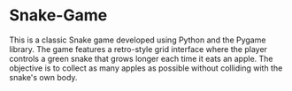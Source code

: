 # Snake-Game
This is a classic Snake game developed using Python and the Pygame library. The game features a retro-style grid interface where the player controls a green snake that grows longer each time it eats an apple. The objective is to collect as many apples as possible without colliding with the snake's own body.
